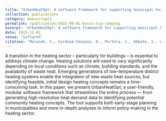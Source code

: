 ```yaml
---
title: "UrbanHeatOpt: A software framework for supporting municipal heat transition planning"
collection: publications
category: manuscripts
permalink: /publication/2025-09-01-basis-tsa-ramping
excerpt: 'UrbanHeatOpt: A software framework for supporting municipal heat transition planning.'
date: 2025-12-01
venue: 'SoftwreX'
citation: 'Malacek, S., Cardona-Vasquez, D., Portela, J., Abbate, I., Wogrin, S. (2025). &quot;UrbanHeatOpt: A software framework for supporting municipal heat transition planning.&quot; <i>SoftwareX</i>. 32(102393).'
---
```


A transition in the heating sector – particularly for buildings – is essential to address climate change. Heating solutions will need to vary significantly depending on local conditions such as climate, building standards, and the availability of waste heat. Emerging generations of low-temperature district heating systems enable the integration of new waste heat sources, but identifying feasible, initial design heating concepts remains a time-consuming task. In this paper, we present UrbanHeatOpt, a user-friendly, modular software framework that streamlines the entire process — from generating high-resolution heat demand data to identifying potential community heating concepts. The tool supports both early-stage planning in municipalities and more in-depth analyses to inform policy-making in the heating sector.
